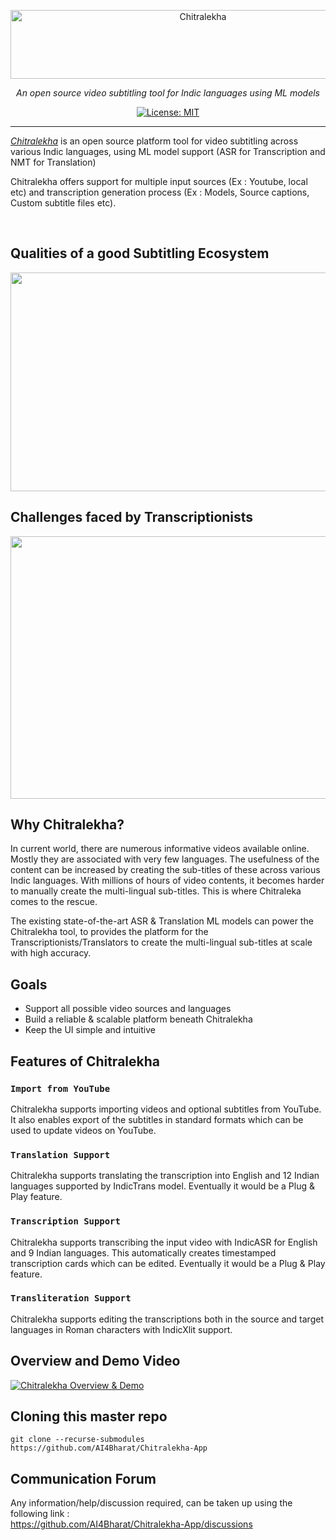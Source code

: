 
<p align="center">
  <a href="https://chitralekha.ai4bharat.org"><img src="https://github.com/AI4Bharat/Chitralekha-App/blob/master/docs/chitralekha/logos/chitralekha-logo.png?raw=true" alt="Chitralekha" width="600" height="110"></a>
</p>

<p align="center">
    <em>An open source video subtitling tool for Indic languages using ML models</em>
</p>

<p align="center">
    <a href="https://opensource.org/licenses/MIT" target="_blank">
        <img src="https://img.shields.io/badge/License-MIT-green.svg" alt="License: MIT">
    </a>
</p>

***

*[Chitralekha](http://chitralekha.ai4bharat.org/)* is an open source platform tool for video subtitling across various Indic languages, using ML model support (ASR for Transcription and NMT for Translation)

Chitralekha offers support for multiple input sources (Ex : Youtube, local etc) and transcription generation process (Ex : Models, Source captions, Custom subtitle files etc).

<br>

## Qualities of a good Subtitling Ecosystem
<p align="center">
  <img src="https://github.com/AI4Bharat/Chitralekha-App/blob/master/docs/chitralekha/images/transcription-editing-ecosystem.png"  width="800" height="350">
</p>

## Challenges faced by Transcriptionists
<p align="center">
  <img src="https://github.com/AI4Bharat/Chitralekha-App/blob/master/docs/chitralekha/images/editor-challenges.png"  width="800" height="420">
</p>

## Why Chitralekha?
In current world, there are numerous informative videos available online. Mostly they are associated with very few languages. The usefulness of the content can be increased by creating the sub-titles of these across various Indic languages. 
With millions of hours of video contents, it becomes harder to manually create the multi-lingual sub-titles. This is where Chitraleka comes to the rescue.

The existing state-of-the-art ASR & Translation ML models can power the Chitralekha tool, to provides the platform for the Transcriptionists/Translators to create the multi-lingual sub-titles at scale with high accuracy. 


## Goals
* Support all possible video sources and languages
* Build a reliable & scalable platform beneath Chitralekha
* Keep the UI simple and intuitive


## Features of Chitralekha
### `Import from YouTube` 
Chitralekha supports importing videos and optional subtitles from YouTube. It also enables export of the subtitles in standard formats which can be used to update videos on YouTube.

### `Translation Support` 
Chitralekha supports translating the transcription into English and 12 Indian languages supported by IndicTrans model. Eventually it would be a Plug & Play feature.

### `Transcription Support` 
Chitralekha supports transcribing the input video with IndicASR for English and 9 Indian languages. This automatically creates timestamped transcription cards which can be edited. Eventually it would be a Plug & Play feature.

### `Transliteration Support` 
Chitralekha supports editing the transcriptions both in the source and target languages in Roman characters with IndicXlit support.


## Overview and Demo Video
[![Chitralekha Overview & Demo](https://github.com/AI4Bharat/Chitralekha-App/blob/master/docs/chitralekha/images/chitralekha-demo.png)](https://www.youtube.com/watch?v=test) 


## Cloning this master repo

```
git clone --recurse-submodules https://github.com/AI4Bharat/Chitralekha-App
```

## Communication Forum
Any information/help/discussion required, can be taken up using the following link :
<br>
https://github.com/AI4Bharat/Chitralekha-App/discussions



